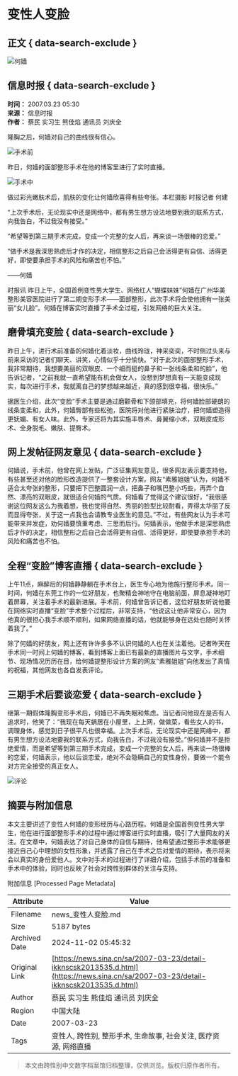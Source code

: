 # 变性人变脸

## 正文 { data-search-exclude }


![何嫱](https://n.sinaimg.cn/sinakd10200/360/w180h180/20210713/92fa-279702cc9926ad8ba1a4a797f83a8e29.jpg)

## 信息时报 { data-search-exclude }

**时间：** 2007.03.23 05:30  
**来源：** 信息时报  
**作者：** 蔡民 实习生 熊佳焰 通讯员 刘庆全  

隆胸之后，何嫱对自己的曲线很有信心。

![手术前](https://z3.sinaimg.cn/auto/resize?img=http%3A%2F%2Fimage2.sina.com.cn%2Fdy%2Fo%2F2007-03-23%2Ff0761fef7a48ed8b8a3fca3250b192f0.jpg&size=328_218)

昨日，何嫱的面部整形手术在他的博客里进行了实时直播。

![手术中](https://z9.sinaimg.cn/auto/resize?img=http%3A%2F%2Fimage2.sina.com.cn%2Fdy%2Fo%2F2007-03-23%2Fcb12e29981813e4e183ac813690682cb.jpg&size=328_218)

做过彩光嫩肤术后，肌肤的变化让何嫱欣喜得有些夸张。本栏摄影 时报记者 何建

“上次手术后，无论现实中还是网络中，都有男生想方设法地要到我的联系方式，向我告白，不过我没有接受。”

“希望等到第三期手术完成，变成一个完整的女人后，再来谈一场很棒的恋爱。”

“做手术是我深思熟虑后才作的决定，相信整形之后自己会活得更有自信、活得更好，即使要承担手术的风险和痛苦也不怕。”

——何嫱

时报讯 昨日上午，全国首例变性男大学生、网络红人“蝴蝶妹妹”何嫱在广州华美整形美容医院进行了第二期变形手术——面部整形，此次手术将会使他拥有一张美丽“女儿脸”。何嫱在博客实时直播了手术全过程，引发网络的巨大关注。

## 磨骨填充变脸 { data-search-exclude }

昨日上午，进行术前准备的何嫱化着淡妆，曲线玲珑，神采奕奕，不时侧过头来与前来采访的记者们聊天、讲笑，心情似乎十分愉快。“对于此次的面部整形手术，我非常期待，我想要美丽的双眼皮、一个细而挺的鼻子和一张线条柔和的脸”，他告诉记者，“之前我就一直希望能有机会做女人，没想到梦想真有一天能变成现实，每次进行手术，我就离自己的梦想越来越近，真的感到很幸福，很快乐。”

据医生介绍，此次“变脸”手术主要是通过磨颧骨和下颌部填充，将何嫱脸部硬朗的线条变柔和，此外，何嫱臀部有些松弛，医院将对他进行紧肤治疗，把何嫱塑造得更妩媚、有女人味。此外，专家还将为其实施丰唇术、鼻翼缩小术，双眼皮成形术、全身脱毛、嫩肤、提臀术。

## 网上发帖征网友意见 { data-search-exclude }

何嫱说，手术前，他曾在网上发贴，广泛征集网友意见，很多网友表示要支持他，有些甚至还对他的脸形改造提供了一整套设计方案。网友“素雅姐姐”认为，何嫱不适合太夸张的整形，只要把下巴整圆润一点，把鼻子和嘴巴整小巧些，再弄个自然、漂亮的双眼皮，就很适合何嫱的气质。何嫱看了觉得这个建议很好，“我很感谢这位网友这么为我着想，我也觉得自然、秀丽的脸型比较耐看，弄得太华丽了反而显得夸张，关于这一点我也会请教专业医生的意见。”不过，有些网友认为手术可能带来并发症，劝何嫱要慎重考虑、三思而后行。何嫱表示，他做手术是深思熟虑后才作的决定，相信整形之后自己会活得更有自信、活得更好，即使要承担手术的风险和痛苦也不怕。

## 全程“变脸”博客直播 { data-search-exclude }

上午11点，麻醉后的何嫱静静躺在手术台上，医生专心地为他施行整形手术。同一时间，何嫱在东莞工作的一位好朋友，也聚精会神地守在电脑前面，屏息凝神地盯着屏幕，关注着手术的最新进展。手术前，何嫱曾告诉记者，这位好朋友听说他要在网络实时直播“变脸”手术整个过程后，非常支持，“他说这让他非常安心，因为他真的很担心我手术顺不顺利，如果网络直播的话，他就能够身在远处也随时关怀着我了。”

除了何嫱的好朋友，网上还有许许多多不认识何嫱的人也在关注着他。记者昨天在手术同一时间上何嫱的博客，看到博客上面已有最新的直播图片与文字，手术细节、现场情况历历在目，给何嫱提整形设计方案的网友“素雅姐姐”向他发出了真情的祝福，其他网友也各自发表评论。

## 三期手术后要谈恋爱 { data-search-exclude }

继第一期假体隆胸变形手术后，何嫱已不再失眠和焦虑。当记者问他现在是否有人追求时，他笑了：“我现在每天蜗居在小屋里，上上网，做做菜，看些女人的书，调理身体，感觉到日子很平凡也很幸福。上次手术后，无论现实中还是网络中，都有男生想方设法地要我的联系方式，向我告白，不过我没有接受。”但何嫱并不是拒绝爱情，而是希望等到第三期手术完成，变成一个完整的女人后，再来谈一场很棒的恋爱，何嫱表示，他以后谈恋爱，绝对不会隐瞒自己的变性身份，要做一个能令对方完全接受的真正女人。

![评论](https://n.sinaimg.cn/default/2fb77759/20151125/320X320.png)

## 摘要与附加信息

<!-- tcd_abstract -->
本文主要讲述了变性人何嫱的变形经历与心路历程。何嫱是全国首例变性男大学生，他在进行面部整形手术的过程中通过博客进行实时直播，吸引了大量网友的关注。在文章中，何嫱表达了对自己身体的自信与期待，他希望通过整形手术能够更接近自己心中理想的女性形象，并透露了自己在手术之后对爱情的期待，表示将来会以真实的身份爱他人。文中对手术的过程进行了详细介绍，包括手术前的准备和手术中的体验，同时也反映了社会对跨性别群体的关注与支持。
<!-- tcd_abstract_end -->

附加信息 [Processed Page Metadata]

| Attribute       | Value                                  |
|-----------------|----------------------------------------|
| Filename        | news_变性人变脸.md                             |
| Size            | 5187 bytes                           |
| Archived Date   | 2024-11-02 05:45:32                             |
| Original Link   | [https://news.sina.cn/sa/2007-03-23/detail-ikknscsk2013535.d.html](https://news.sina.cn/sa/2007-03-23/detail-ikknscsk2013535.d.html)                       |
| Author          | 蔡民 实习生 熊佳焰 通讯员 刘庆全                               |
| Region          | 中国大陆                               |
| Date            | 2007-03-23                                 |
| Tags            | 变性人, 跨性别, 整形手术, 生命故事, 社会关注, 医疗资源, 网络直播                                 |
>
> 本文由跨性别中文数字档案馆归档整理，仅供浏览。版权归原作者所有。
>